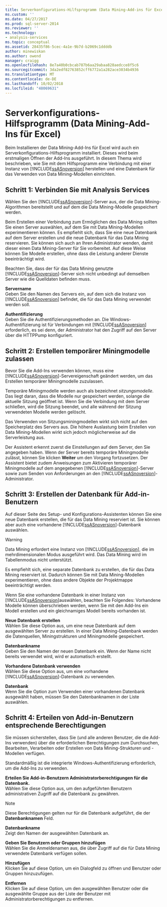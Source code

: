 ```yaml
---
title: Serverkonfigurations-Hilfsprogramm (Data Mining-Add-ins für Excel) | Microsoft-Dokumentation
ms.custom: ''
ms.date: 04/27/2017
ms.prod: sql-server-2014
ms.reviewer: ''
ms.technology:
- analysis-services
ms.topic: conceptual
ms.assetid: 28435f86-5cec-4a1e-9b7d-b2069c1ddddb
author: minewiskan
ms.author: owend
manager: craigg
ms.openlocfilehash: 8e7a40b0cbcab787b6aa29abaa828aedcce8f5c6
ms.sourcegitcommit: 3da2edf82763852cff6772a1a282ace3034b4936
ms.translationtype: MT
ms.contentlocale: de-DE
ms.lasthandoff: 10/02/2018
ms.locfileid: "48069631"
---
```

# <a name="server-configuration-utility-data-mining-add-ins-for-excel"></a>Serverkonfigurations-Hilfsprogramm (Data Mining-Add-Ins für Excel)
  Beim Installieren der Data Mining-Add-Ins für Excel wird auch ein Serverkonfigurations-Hilfsprogramm installiert. Dieses wird beim erstmaligen Öffnen der Add-Ins ausgeführt. In diesem Thema wird beschrieben, wie Sie mit dem Hilfsprogramm eine Verbindung mit einer Instanz von [!INCLUDE[ssASnoversion](../includes/ssasnoversion-md.md)] herstellen und eine Datenbank für das Verwenden von Data Mining-Modellen einrichten.  
  

  
##  <a name="bkmk_step1"></a> Schritt 1: Verbinden Sie mit Analysis Services  
 Wählen Sie den [!INCLUDE[ssASnoversion](../includes/ssasnoversion-md.md)]-Server aus, der die Data Mining-Algorithmen bereitstellt und auf dem die Data Mining-Modelle gespeichert werden.  
  
 Beim Erstellen einer Verbindung zum Ermöglichen des Data Mining sollten Sie einen Server auswählen, auf dem Sie mit Data Mining-Modellen experimentieren können. Es empfiehlt sich, dass Sie eine neue Datenbank auf dem Server erstellen und die neue Datenbank für das Data Mining reservieren. Sie können sich auch an Ihren Administrator wenden, damit dieser einen Data Mining-Server für Sie vorbereitet. Auf diese Weise können Sie Modelle erstellen, ohne dass die Leistung anderer Dienste beeinträchtigt wird.  
  
 Beachten Sie, dass der für das Data Mining genutzte [!INCLUDE[ssASnoversion](../includes/ssasnoversion-md.md)]-Server sich nicht unbedingt auf demselben Server wie die Quelldaten befinden muss.  
  
 **Servername**  
 Geben Sie den Namen des Servers ein, auf dem sich die Instanz von [!INCLUDE[ssASnoversion](../includes/ssasnoversion-md.md)] befindet, die für das Data Mining verwendet werden soll.  
  
 **Authentifizierung**  
 Geben Sie die Authentifizierungsmethoden an. Die Windows-Authentifizierung ist für Verbindungen mit [!INCLUDE[ssASnoversion](../includes/ssasnoversion-md.md)] erforderlich, es sei denn, der Administrator hat den Zugriff auf den Server über die HTTPPump konfiguriert.  
  
##  <a name="bkmk_step2"></a> Schritt 2: Erstellen temporärer Miningmodelle zulassen  
 Bevor Sie die Add-Ins verwenden können, muss eine [!INCLUDE[ssASnoversion](../includes/ssasnoversion-md.md)]-Servereigenschaft geändert werden, um das Erstellen temporärer Miningmodelle zuzulassen.  
  
 Temporäre Miningmodelle werden auch als bezeichnet *sitzungsmodelle*. Das liegt daran, dass die Modelle nur gespeichert werden, solange die aktuelle Sitzung geöffnet ist. Wenn Sie die Verbindung mit dem Server schließen, wird die Sitzung beendet, und alle während der Sitzung verwendeten Modelle werden gelöscht.  
  
 Das Verwenden von Sitzungsminingmodellen wirkt sich nicht auf den Speicherplatz des Servers aus. Die höhere Auslastung beim Erstellen von Data Mining-Modellen wirkt sich jedoch möglicherweise auf die Serverleistung aus.  
  
 Der Assistent erkennt zuerst die Einstellungen auf dem Server, den Sie angegeben haben. Wenn der Server bereits temporäre Miningmodelle zulässt, können Sie klicken **Weiter** um den Vorgang fortzusetzen. Der Assistent bietet zudem Anweisungen zum Aktivieren temporärer Miningmodelle auf dem angegebenen [!INCLUDE[ssASnoversion](../includes/ssasnoversion-md.md)]-Server sowie zum Senden von Anforderungen an den [!INCLUDE[ssASnoversion](../includes/ssasnoversion-md.md)]-Administrator.  
  
##  <a name="bkmk_step3"></a> Schritt 3: Erstellen der Datenbank für Add-in-Benutzern  
 Auf dieser Seite des Setup- und Konfigurations-Assistenten können Sie eine neue Datenbank erstellen, die für das Data Mining reserviert ist. Sie können aber auch eine vorhandene [!INCLUDE[ssASnoversion](../includes/ssasnoversion-md.md)]-Datenbank auswählen.  
  
> [!WARNING]  
>  Data Mining erfordert eine Instanz von [!INCLUDE[ssASnoversion](../includes/ssasnoversion-md.md)], die im mehrdimensionalen Modus ausgeführt wird. Das Data Mining wird im Tabellenmodus nicht unterstützt.  
  
 Es empfiehlt sich, eine separate Datenbank zu erstellen, die für das Data Mining reserviert ist. Dadurch können Sie mit Data Mining-Modellen experimentieren, ohne dass andere Objekte der Projektmappe beeinträchtigt werden.  
  
 Wenn Sie eine vorhandene Datenbank in einer Instanz von [!INCLUDE[ssASnoversion](../includes/ssasnoversion-md.md)]auswählen, beachten Sie Folgendes: Vorhandene Modelle können überschrieben werden, wenn Sie mit den Add-Ins ein Modell erstellen und ein gleichnamiges Modell bereits vorhanden ist.  
  
 **Neue Datenbank erstellen**  
 Wählen Sie diese Option aus, um eine neue Datenbank auf dem ausgewählten Server zu erstellen. In einer Data Mining-Datenbank werden die Datenquellen, Miningstrukturen und Miningmodelle gespeichert.  
  
 **Datenbankname**  
 Geben Sie den Namen der neuen Datenbank ein. Wenn der Name nicht bereits verwendet wird, wird er automatisch erstellt.  
  
 **Vorhandene Datenbank verwenden**  
 Wählen Sie diese Option aus, um eine vorhandene [!INCLUDE[ssASnoversion](../includes/ssasnoversion-md.md)]-Datenbank zu verwenden.  
  
 **Datenbank**  
 Wenn Sie die Option zum Verwenden einer vorhandenen Datenbank ausgewählt haben, müssen Sie den Datenbanknamen in der Liste auswählen.  
  
##  <a name="bkmk_step4"></a> Schritt 4: Erteilen von Add-in-Benutzern entsprechende Berechtigungen  
 Sie müssen sicherstellen, dass Sie (und alle anderen Benutzer, die die Add-Ins verwenden) über die erforderlichen Berechtigungen zum Durchsuchen, Bearbeiten, Verarbeiten oder Erstellen von Data Mining-Strukturen und -Modellen verfügen.  
  
 Standardmäßig ist die integrierte Windows-Authentifizierung erforderlich, um die Add-Ins zu verwenden.  
  
 **Erteilen Sie Add-in-Benutzern Administratorberechtigungen für die Datenbank.**  
 Wählen Sie diese Option aus, um den aufgeführten Benutzern administrativen Zugriff auf die Datenbank zu gewähren.  
  
> [!NOTE]  
>  Diese Berechtigungen gelten nur für die Datenbank aufgeführt, die der **Datenbanknamen** Feld.  
  
 **Datenbankname**  
 Zeigt den Namen der ausgewählten Datenbank an.  
  
 **Geben Sie Benutzern oder Gruppen hinzufügen**  
 Wählen Sie die Anmeldenamen aus, die über Zugriff auf die für Data Mining verwendete Datenbank verfügen sollen.  
  
 **Hinzufügen**  
 Klicken Sie auf diese Option, um ein Dialogfeld zu öffnen und Benutzer oder Gruppen hinzuzufügen.  
  
 **Entfernen**  
 Klicken Sie auf diese Option, um den ausgewählten Benutzer oder die ausgewählte Gruppe aus der Liste der Benutzer mit Administratorberechtigungen zu entfernen.  
  
  
